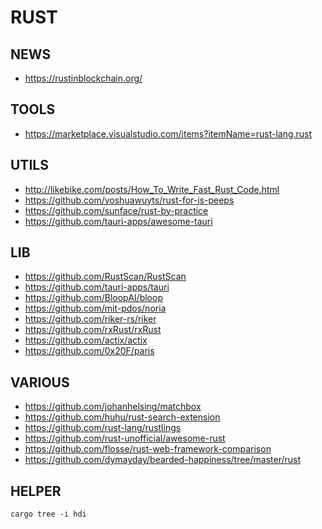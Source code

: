 
# RUST

## NEWS
- https://rustinblockchain.org/

## TOOLS
- https://marketplace.visualstudio.com/items?itemName=rust-lang.rust

## UTILS
- http://likebike.com/posts/How_To_Write_Fast_Rust_Code.html
- https://github.com/yoshuawuyts/rust-for-js-peeps
- https://github.com/sunface/rust-by-practice
- https://github.com/tauri-apps/awesome-tauri

## LIB

- https://github.com/RustScan/RustScan
- https://github.com/tauri-apps/tauri
- https://github.com/BloopAI/bloop
- https://github.com/mit-pdos/noria
- https://github.com/riker-rs/riker
- https://github.com/rxRust/rxRust
- https://github.com/actix/actix
- https://github.com/0x20F/paris

## VARIOUS
- https://github.com/johanhelsing/matchbox
- https://github.com/huhu/rust-search-extension
- https://github.com/rust-lang/rustlings
- https://github.com/rust-unofficial/awesome-rust
- https://github.com/flosse/rust-web-framework-comparison
- https://github.com/dymayday/bearded-happiness/tree/master/rust

## HELPER

```
cargo tree -i hdi
```